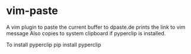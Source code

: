 vim-paste
=========

A vim plugin to paste the current buffer to dpaste.de
prints the link to vim message
Also copies to system clipboard if pyperclip is installed.

To install pyperclip
    pip install pyperclip
